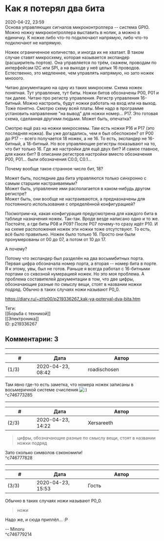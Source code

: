 Как я потерял два бита
======================

  
2020-04-22, 23:59  
 Основа управляющих сигналов микроконтроллера -- система GPIO. Можно ножку микроконтроллера выставить в нолик, а можно в единичку. К ножке либо что-то подключают напрямую, либо что-то подключают не напрямую.   
   
 Ножек ограниченное количество, и иногда их не хватает. В таком случае ставят микросхему, которая называется экспандер (расширитель портов). Она управляется по трём, скажем, проводам по интерфейсам I2C или SPI, а на выходе у неё целых 16 проводов. Естественно, это медленнее, чем управлять напрямую, но зато ножек мнооого.   
   
 Читаю документацию на одну из таких микросхем. Схема ножек понятная. Тут управление, тут биты. Ножки битов обозначены P00, P01 и так далее. Читаю про регистр управления. Регистр управления 16-битный. Можно настроить, будут ножки работать на вход или на выход. Тоже понятно. Смотрю схему всей платы. Мне надо в программе установить направление "на вывод" для ножки номер... P17. Это готовая схема, сделанная другими людьми. Может быть, опечатка?   
   
 Смотрю ещё раз на ножки микросхемы. Там есть ножки P16 и P17 (это последняя ножка). Вы уже догадались, чем я был обеспокоен? от P00 до P17 -- всего получается 18 ножек, а не 16. То есть, экспандер не 16-битный, а 18-битный. Но все управляющие регистры показывают на то, что бит только 16. Где же настройки для ещё двух бит? И самое главное, для каких бит? В описании регистров настройки вместо обозначения P00, P01... были обозначения C0.0, C0.1...   
   
 Почему вообще такое странное число бит, 18?   
   
 Может быть, последние два бита управляются только синхронно с самым старшим настраиваемым?   
 Может быть, управление ими располагается в каком-нибудь другом регистре?   
 Может быть, они вообще не настраиваются, а предназначены для постоянного использования с определённой конфигурацией?   
   
 Посмотрим-ка, какая конфигурация предусмотрена для каждого бита в таблице назначения ножек. Так-так. Вроде везде написано одно и то же. Постойте, а где биты P08 и P09? После P07 почему-то сразу идёт P10. И на схеме расположения ножек эти ножки тоже отсутствуют. То есть, всё было правильно. Ножек было только 16. Просто они были пронумерованы от 00 до 07, а потом от 10 до 17.   
   
 А почему?   
   
 Потому что экспандер был разделён на два восьмибитных порта. Первая цифра обозначала номер порта, а вторая -- номер бита в порте. Я к этому, увы, был не готов. Раньше я всегда работал с 16-битными портами со сквозной нумерацией ножек. Но это моя проблема. А проблема составителей документации в том, что две цифры, обозначающие разные по смыслу вещи, стоят в названии ножки подряд. Обычно в таких случаях ножи называют P0\_0.   
  
<https://diary.ru/~zHz00/p219336267_kak-ya-poteryal-dva-bita.htm>  
  
Теги:  
[[Борьба с техникой]]  
[[Электроника]]  
ID: p219336267  


Комментарии: 3
--------------

  


---



|         #         |              Дата              |                     Автор                     |           ID           |
| --- | --- | --- | --- |
| (1/3) | 2020-04-23, 08:42 | roadischosen | c746773285 |

  
 Там явно где-то есть заметка, что номера ножек записаны в восьмеричной системе счисления ![:)](http://static.diary.ru/picture/3.gif)   
 ^c746773285

---



|         #         |              Дата              |                     Автор                     |           ID           |
| --- | --- | --- | --- |
| (2/3) | 2020-04-23, 14:22 | Xersareeth | c746777828 |

  
 
>  цифры, обозначающие разные по смыслу вещи, стоят в названии ножки подряд 

   
 Зато сколько символов сэкономили!   
 ^c746777828

---



|         #         |              Дата              |                     Автор                     |           ID           |
| --- | --- | --- | --- |
| (3/3) | 2020-04-23, 15:53 | Гость | c746779214 |

  
  Обычно в таких случаях ножи называют P0\_0.    
   
 > ножи   
   
 Надо же, и сюда приплёл… :P   
   
 -- Minoru   
 ^c746779214
